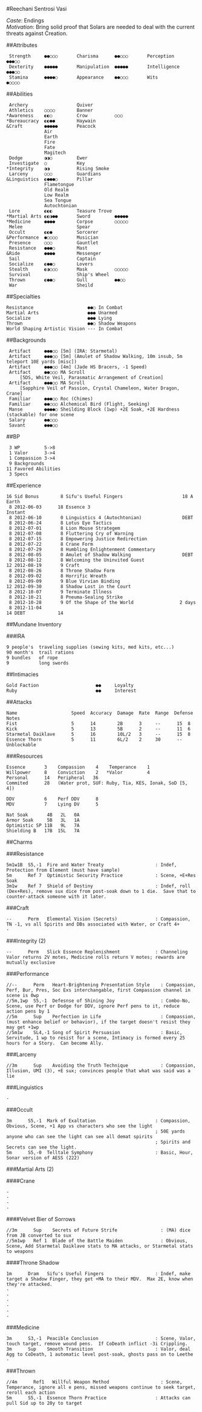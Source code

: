 #Reechani Sentrosi Vasi

*Caste*: Endings<br />
*Motivation*: Bring solid proof that Solars are needed to deal with the current threats against Creation.

##Attributes

     Strength     ●●○○○       Charisma      ●●○○○       Perception    ●●●○○
     Dexterity    ●●●●●       Manipulation  ●●●●●       Intelligence  ●●●○○
     Stamina      ●●●●○       Appearance    ●●○○○       Wits          ●○○○○

##Abilities

     Archery                  Quiver
     Athletics    ○○○○        Banner
    *Awareness    ◐◐○         Crow          ○○○
    *Bureaucracy  ◐◐●●        Haywain
    &Craft        ●●●●●       Peacock
                  Air
                  Earth
                  Fire
                  Fate
                  Magitech
     Dodge        ◑◑○         Ewer
     Investigate  ○           Key
    *Integrity    ◑◑          Rising Smoke
     Larceny      ○○○         Guardians
    &Linguistics  ◐●●●○       Pillar
                  Flametongue
                  Old Realm
                  Low Realm
                  Sea Tongue
                  Autochtonian
     Lore         ◐◐◐         Teasure Trove
    *Martial Arts ◐◐◑●●       Sword         ●●●●●
    *Medicine     ●●●●        Corpse        ○○○○○
     Melee                    Spear
     Occult       ◐◐●         Sorcerer
    &Performance  ●○○○○       Musician
     Presence     ○○○         Gauntlet
     Resistance   ●●●○        Mast
    &Ride         ●●●●        Messenger
     Sail                     Captain
     Socialize    ◐●●○        Lovers
     Stealth      ◐◑○○○       Mask          ○○○○○
     Survival                 Ship's Wheel
     Thrown       ◐●●○        Gull          ●●○○
     War                      Sheild

##Specialties

    Resistance                    ●●○ In Combat
    Martial Arts                  ●●● Unarmed
    Socialize                     ●●● Lying
    Thrown                        ●●○ Shadow Weapons
    World Shaping Artistic Vision --- In Combat

##Backgrounds

     Artifact     ●●●○○ [5m] (IRA: Starmetal)
     Artifact     ●●●○○ [5m] (Amulet of Shadow Walking, 10m insub, 5m teleport 10E yards [misc])
     Artifact     ●●●○○ [4m] (Jade HS Bracers, -1 Speed)
     Artifact     ●●○○○ MA Scroll
         [5DS, White Veil, Parasmatic Arrangement of Creation]
     Artifact     ●●●○○ MA Scroll
         [Sapphire Veil of Passion, Crystal Chameleon, Water Dragon, Crane]
     Familiar     ●●●○○ Roc (Chimes)
     Familiar     ●●○○○ Alchemical Bird (Flight, Seeking)
     Manse        ●●●●○ Sheilding Block (1wp) +2E Soak, +2E Hardness (stackable) for one scene
     Salary       ●●○○○
     Savant       ●●●○○

##BP

     3 WP         5->8
     1 Valor      3->4
     1 Compassion 3->4
     9 Backgrounds
    11 Favored Abilities
     3 Specs

##Experience

    16 Sid Bonus        8 Sifu's Useful Fingers                      18 A Earth
     8 2012-06-03      18 Essence 3                                  Instant
     8 2012-06-10       0 Linguistics 4 (Autochtonian)               DEBT
     8 2012-06-24       8 Lotus Eye Tactics
     8 2012-07-01       8 Lion Mouse Strategem
     8 2012-07-08       8 Fluttering Cry of Warning
     8 2012-07-15       8 Empowering Justice Redirection
     8 2012-07-22       8 Crane Form
     8 2012-07-29       8 Humbling Enlightenment Commentary
     8 2012-08-05       0 Amulet of Shadow Walking                   DEBT
     8 2012-08-12       8 Welcoming the Uninvited Guest
    12 2012-08-19       9 Craft                 
     8 2012-08-26       8 Throne Shadow Form
     8 2012-09-02       8 Horrific Wreath
     8 2012-09-09       9 Blue Virvian Binding
    12 2012-09-30       8 Shadow Lost in the Court                   
     8 2012-10-07       9 Terminate Illness
     8 2012-10-21       8 Pneuma-Sealing Strike
     8 2012-10-28       9 Of the Shape of the World                 2 days
     8 2012-11-04
    14 DEBT            14


##Mundane Inventory

###IRA

    9 people's  traveling supplies (sewing kits, med kits, etc...)
    90 month's  trail rations
    9 bundles	of rope
    9           long swords

##Intimacies

    Gold Faction                     ●●     Loyalty
    Ruby                             ●●     Interest

##Attacks

    Name                    Speed  Accuracy  Damage  Rate  Range  Defense  Notes
    Fist                    5      14        2B      3     --      15  8
    Kick                    5      13        5B      2     --      11  6
    Starmetal Daiklave      5      16        10L/2   3     --      15  8
    Essence Thorn           5      11        6L/2    2     30      --      Unblockable

###Resources

    Essence       3    Compassion    4    Temperance    1
    Willpower     8    Conviction    2   *Valor         4
    Personal      14   Peripheral   36
    Commited      28   (Water prot, SUF: Ruby, Tia, KES, Ionak, SoD [5, 4])

    DDV           6    Perf DDV      8
    MDV           7    Lying DV      5

    Nat Soak       4B   2L   0A
    Armor Soak     5B   3L   1A
    Optimistic SP 11B   9L   7A
    Shielding B   17B  15L   7A

##Charms

###Resistance

    5m1w1B  S5,-1  Fire and Water Treaty                   : Indef, Protection from Element (must have sample)
    5m      Ref 7  Optimistic Security Practice            : Scene, +E+Res Soak
    3m1w    Ref 7  Shield of Destiny                       : Indef, roll (Dex+Res), remove sux dice from post-soak down to 1 die.  Save that to counter-attack someone with it later.

###Craft

    --      Perm   Elemental Vision (Secrets)              : Compassion, TN -1, vs all Spirits and DBs associated with Water, or Craft 4+
    -

###Integrity (2)

    --      Perm   Slick Essence Replenishment             : Channeling Valor returns 2V motes, Medicine rolls return V motes; rewards are mutually exclusive

###Performance

    //--      Perm   Heart-Brightening Presentation Style    : Compassion, Perf, Bur, Pres, Soc Exs interchangable, first Compassion channel in scene is 0wp
    //5m,1wp  S5,-1  Defesnse of Shining Joy                 : Combo-No, Scene, use Perf or Dodge for DDV, ignore Perf pens to it, reduce action pens by 1
    //5m      Sup    Perfection in Life                      : Compassion, (must enhance belief or behavior), if the target doesn't resist they may get +1wp
    //5m1w    SL4,-1 Song of Spirit Persuasion               : Basic, Servitude, 1 wp to resist for a scene, Intimacy is formed every 25 hours for a Story.  Can become Ally.

###Larceny

    //3m      Sup    Avoiding the Truth Technique            : Compassion, Illusion, UMI (3), +E sux; convinces people that what was said was a lie

###Linguistics

    -

###Occult

    3m      S5,-1  Mark of Exaltation                      : Compassion, Obvious, Scene, +1 App vs characters who see the light
                                                           ; 50E yards anyone who can see the light can see all demat spirits
                                                           ; Spirits and Secrets can see the light.
    5m      S5,-0  Telltale Symphony                       : Basic, Hour, Sonar version of AESS (222)

###Martial Arts (2)

####Crane

    -
    -
    -
    -

####Velvet Bier of Sorrows

    //3m      Sup    Secrets of Future Strife                : (MA) dice from JB converted to sux
    //5m1wp   Ref 1  Blade of the Battle Maiden              : Obvious, Scene, Add Starmetal Daiklave stats to MA attacks, or Starmetal stats to weapons

####Throne Shadow

    1m      Dram   Sifu's Useful Fingers                   : Indef, make target a Shadow Finger, they get +MA to their MDV.  Max 2E, know when they're attacked.
    -
    -
    -
    -
    -
    -

###Medicine

    3m      S3,-1  Peacible Conclusion                     : Scene, Valor, touch target, remove wound pens.  If CoDeath inflict -3i Crippling.
    3m      Sup    Smooth Transition                       : Valor, deal Agg to CoDeath, 1 automatic level post-soak, ghosts pass on to Leethe
    -

###Thrown

    //4m      Ref1   Willful Weapon Method                   : Scene, Temperance, ignore all e pens, missed weapons continue to seek target, reroll each action
    5m      S5,-1  Essence Thorn Practice                  : Attacks can pull Sid up to 20y to target
